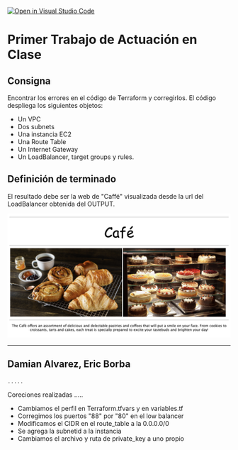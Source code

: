 [![Open in Visual Studio Code](https://classroom.github.com/assets/open-in-vscode-c66648af7eb3fe8bc4f294546bfd86ef473780cde1dea487d3c4ff354943c9ae.svg)](https://classroom.github.com/online_ide?assignment_repo_id=7773536&assignment_repo_type=AssignmentRepo)
# Primer Trabajo de Actuación en Clase
## Consigna

Encontrar los errores en el código de Terraform y corregirlos. El código despliega los siguientes objetos:

* Un VPC
* Dos subnets
* Una instancia EC2
* Una Route Table
* Un Internet Gateway
* Un LoadBalancer, target groups y rules.

## Definición de terminado

El resultado debe ser la web de "Caffé" visualizada desde la url del LoadBalancer obtenida del OUTPUT. 

![caffe img](./img/caffe.png)

---
Damian Alvarez, Eric Borba
---

    .....
Coreciones realizadas
    .....
 
- Cambiamos el perfil en Terraform.tfvars y en variables.tf
- Corregimos los puertos "88" por "80" en el low balancer
- Modificamos el CIDR en el route_table a la 0.0.0.0/0
- Se agrega la subnetid a la instancia
- Cambiamos el archivo y ruta de private_key a uno propio

